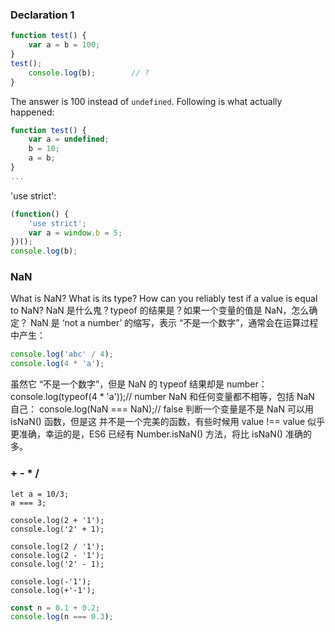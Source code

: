 ### Declaration 1
```js
function test() {
    var a = b = 100;
}
test();
    console.log(b);        // ?
}
```
The answer is 100 instead of `undefined`. Following is what actually happened:
```js
function test() {
    var a = undefined;
    b = 10;
    a = b;
}
...
```
'use strict':
```js
(function() {
    'use strict';
    var a = window.b = 5;
})();
console.log(b);
```


### NaN
What is NaN? What is its type? How can you reliably test if a value is equal to NaN?
NaN 是什么鬼？typeof 的结果是？如果一个变量的值是 NaN，怎么确定？
NaN 是 ‘not a number’ 的缩写，表示 “不是一个数字”，通常会在运算过程中产生：
```js
console.log('abc' / 4);
console.log(4 * 'a');
```
虽然它 “不是一个数字”，但是 NaN 的 typeof 结果却是 number：
console.log(typeof(4 * 'a'));// number
NaN 和任何变量都不相等，包括 NaN 自己：
console.log(NaN === NaN);// false
判断一个变量是不是 NaN 可以用 isNaN() 函数，但是这 并不是一个完美的函数，有些时候用 value !== value 似乎更准确，幸运的是，ES6 已经有 Number.isNaN() 方法，将比 isNaN() 准确的多。

### + - * /
```
let a = 10/3;
a === 3;

console.log(2 + '1');
console.log('2' + 1);

console.log(2 / '1');
console.log(2 - '1');
console.log('2' - 1);

console.log(-'1');
console.log(+'-1');
```

```js
const n = 0.1 + 0.2;
console.log(n === 0.3);
```

